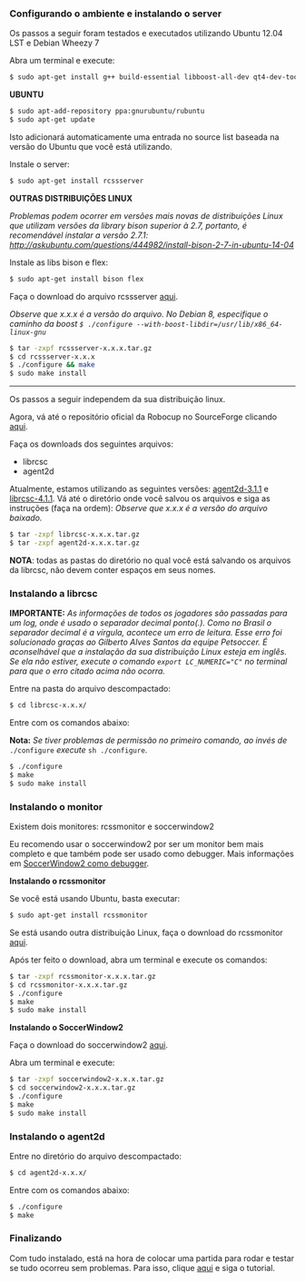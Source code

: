### Configurando o ambiente e instalando o server

Os passos a seguir foram testados e executados utilizando Ubuntu 12.04 LST e Debian Wheezy 7

Abra um terminal e execute:

```bash
$ sudo apt-get install g++ build-essential libboost-all-dev qt4-dev-tools libaudio-dev libgtk-3-dev libxt-dev
```

**UBUNTU**

```bash
$ sudo apt-add-repository ppa:gnurubuntu/rubuntu
$ sudo apt-get update
```
Isto adicionará automaticamente uma entrada no source list baseada na versão do Ubuntu que você está utilizando.

Instale o server:
```bash
$ sudo apt-get install rcssserver
```

**OUTRAS DISTRIBUIÇÕES LINUX**

_Problemas podem ocorrer em versões mais novas de distribuições Linux que utilizam versões da library bison superior à 2.7, portanto, é recomendável instalar a versão 2.7.1: http://askubuntu.com/questions/444982/install-bison-2-7-in-ubuntu-14-04_

Instale as libs bison e flex:
```bash
$ sudo apt-get install bison flex
```

Faça o download do arquivo rcssserver [aqui](http://sourceforge.net/projects/sserver/files/).

_Observe que x.x.x é a versão do arquivo.
No Debian 8, especifique o caminho da boost ```$ ./configure --with-boost-libdir=/usr/lib/x86_64-linux-gnu```_

```bash
$ tar -zxpf rcssserver-x.x.x.tar.gz
$ cd rcssserver-x.x.x
$ ./configure && make   
$ sudo make install
```
____________________________________________________________________________________

Os passos a seguir independem da sua distribuição linux.

Agora, vá até o repositório oficial da Robocup no SourceForge clicando [aqui](http://en.sourceforge.jp/projects/rctools/releases/).

Faça os downloads dos seguintes arquivos:
- librcsc
- agent2d

Atualmente, estamos utilizando as seguintes versões: [agent2d-3.1.1](http://en.sourceforge.jp/projects/rctools/downloads/55186/agent2d-3.1.1.tar.gz/) e [librcsc-4.1.1](http://en.sourceforge.jp/projects/rctools/downloads/51941/librcsc-4.1.0.tar.gz/). Vá até o diretório onde você salvou os arquivos e siga as instruções (faça na ordem):  _Observe que x.x.x é a versão do arquivo baixado._

```bash
$ tar -zxpf librcsc-x.x.x.tar.gz
$ tar -zxpf agent2d-x.x.x.tar.gz
```

**NOTA**: todas as pastas do diretório no qual você está salvando os arquivos da librcsc, não devem conter espaços em seus nomes.

### Instalando a librcsc

**IMPORTANTE:** _As informações de todos os jogadores são passadas para um log, onde é usado o separador decimal ponto(.). Como no Brasil o separador decimal é a vírgula, acontece um erro de leitura. Esse erro foi solucionado graças ao Gilberto Alves Santos da equipe Petsoccer. 
 É aconselhável que a instalação da sua distribuição Linux esteja em inglês. Se ela não estiver, execute o comando `export LC_NUMERIC="C"` no terminal para que o erro citado acima não ocorra._
 
Entre na pasta do arquivo descompactado:

```bash 
$ cd librcsc-x.x.x/
```

Entre com os comandos abaixo:

**Nota:** _Se tiver problemas de permissão no primeiro comando, ao invés de_ `./configure` _execute_ `sh ./configure`.

```bash 
$ ./configure
$ make
$ sudo make install
```

### Instalando o monitor

Existem dois monitores: rcssmonitor e soccerwindow2

Eu recomendo usar o soccerwindow2 por ser um monitor bem mais completo e que também pode ser usado como debugger. Mais informações em [SoccerWindow2 como debugger](https://github.com/robocup2d/wiki/wiki/Soccerwindow2-como-debugger).

**Instalando o rcssmonitor**

Se você está usando Ubuntu, basta executar:
```bash
$ sudo apt-get install rcssmonitor
```

Se está usando outra distribuição Linux, faça o download do rcssmonitor [aqui](http://sourceforge.net/projects/sserver/files/rcssmonitor/15.1.1/rcssmonitor-15.1.1.tar.gz/download).

Após ter feito o download, abra um terminal e execute os comandos:

```bash 
$ tar -zxpf rcssmonitor-x.x.x.tar.gz
$ cd rcssmonitor-x.x.x.tar.gz
$ ./configure
$ make
$ sudo make install
```

**Instalando o SoccerWindow2**

Faça o download do soccerwindow2 [aqui](http://en.sourceforge.jp/projects/rctools/downloads/51942/soccerwindow2-5.1.0.tar.gz/).

Abra um terminal e execute:
```bash 
$ tar -zxpf soccerwindow2-x.x.x.tar.gz
$ cd soccerwindow2-x.x.x.tar.gz
$ ./configure
$ make
$ sudo make install
```

### Instalando o agent2d

Entre no diretório do arquivo descompactado:

```bash 
$ cd agent2d-x.x.x/
```

Entre com os comandos abaixo:

```bash 
$ ./configure
$ make
```

### Finalizando

Com tudo instalado, está na hora de colocar uma partida para rodar e testar se tudo ocorreu sem problemas. Para isso, clique [aqui](https://github.com/robocup2d/robocup2d/wiki/Rodando-uma-partida-com-o-agent2d) e siga o tutorial.
